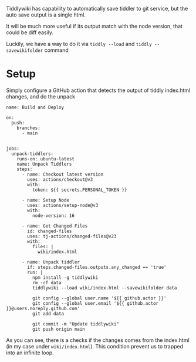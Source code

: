 Tiddlywiki has capability to automatically save tiddler to git service, but the auto save output is a single html.

It will be much more useful if its output match with the node version, that could be diff easily.

Luckily, we have a way to do it via `tiddly --load` and `tiddly --savewikifolder` command

# Setup

Simply configure a GitHub action that detects the output of tiddly index.html changes, and do the unpack

```
name: Build and Deploy

on:
  push:
    branches:
      - main


jobs:
  unpack-tiddlers:
    runs-on: ubuntu-latest
    name: Unpack Tiddlers
    steps:
      - name: Checkout latest version
        uses: actions/checkout@v3
        with:
          token: ${{ secrets.PERSONAL_TOKEN }}

      - name: Setup Node
        uses: actions/setup-node@v3
        with:
          node-version: 16

      - name: Get Changed Files
        id: changed-files
        uses: tj-actions/changed-files@v23
        with:
          files: |
            wiki/index.html
        
      - name: Unpack tiddler
        if: steps.changed-files.outputs.any_changed == 'true'
        run: |
          npm install -g tiddlywiki
          rm -rf data
          tiddlywiki --load wiki/index.html --savewikifolder data

          git config --global user.name '${{ github.actor }}'
          git config --global user.email '${{ github.actor }}@users.noreply.github.com'
          git add data

          git commit -m "Update tiddlywiki"
          git push origin main
```

As you can see, there is a checks if the changes comes from the index.html (in my case under `wiki/index.html`). This condition prevent us to trapped into an infinite loop.